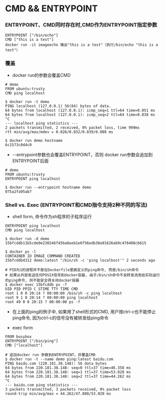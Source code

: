 # CMD && ENTRYPOINT
### ENTRYPOINT、CMD同时存在时,CMD作为ENTRYPOINT指定参数
```
ENTRYPOINT ["/bin/echo"] 
CMD ["this is a test"]
docker run -it imageecho 输出"this is a test"（执行/bin/echo "this is a test"）
```

### 覆盖
* docker run的参数会覆盖CMD
```
# demo
FROM ubuntu:trusty
CMD ping localhost
```
```
$ docker run -t demo
PING localhost (127.0.0.1) 56(84) bytes of data.
64 bytes from localhost (127.0.0.1): icmp_seq=1 ttl=64 time=0.051 ms
64 bytes from localhost (127.0.0.1): icmp_seq=2 ttl=64 time=0.038 ms
^C
--- localhost ping statistics ---
2 packets transmitted, 2 received, 0% packet loss, time 999ms
rtt min/avg/max/mdev = 0.026/0.032/0.039/0.008 ms
```
```
$ docker run demo hostname
6c1573c0d4c0

```
* --entrypoint参数也会覆盖ENTRYPOINT，否则 docker run参数会追加到ENTRYPOINT后面
```
# demo
FROM ubuntu:trusty
ENTRYPOINT ping localhost
```
```
$ docker run --entrypoint hostname demo
075a2fa95ab7
```

### Shell vs. Exec (ENTRYPOINT和CMD指令支持2种不同的写法)
* shell form, 命令作为sh程序的子程序运行
```
ENTRYPOINT ping localhost
CMD ping localhost
```
```
$ docker run -d demo
15bfcddb11b5cde0e230246f45ba6eeb1e6f56edb38a91626ab9c478408cb615

$ docker ps -l
CONTAINER ID IMAGE COMMAND CREATED
15bfcddb4312 demo:latest "/bin/sh -c 'ping localhost'" 2 seconds ago 

# PID为1的进程并不是在Dockerfile里面定义的ping命令, 而是/bin/sh命令
# 如果从外部发送任何POSIX信号到docker容器, 由于/bin/sh命令不会转发消息给实际运行的ping命令, 则不能安全得关闭docker容器
$ docker exec 15bfcddb ps -f
UID PID PPID C STIME TTY TIME CMD
root 1 0 0 20:14 ? 00:00:00 /bin/sh -c ping localhost
root 9 1 0 20:14 ? 00:00:00 ping localhost
root 49 0 0 20:15 ? 00:00:00 ps -f
```
* 在上面的ping的例子中, 如果用了shell形式的CMD, 用户按ctrl-c也不能停止ping命令, 因为ctrl-c的信号没有被转发给ping命令


* exec form
```
FROM busybox
ENTRYPOINT ["/bin/ping"]
CMD ["localhost"]
```
```
# 追加docker run 参数到ENTRYPOINT，并覆盖CMD
$ docker run -t --name demo ping:latest baidu.com
PING baidu.com (220.181.38.148): 56 data bytes
64 bytes from 220.181.38.148: seq=0 ttl=37 time=46.358 ms
64 bytes from 220.181.38.148: seq=1 ttl=37 time=53.020 ms
64 bytes from 220.181.38.148: seq=2 ttl=37 time=44.262 ms
^C
--- baidu.com ping statistics ---
3 packets transmitted, 3 packets received, 0% packet loss
round-trip min/avg/max = 44.262/47.880/53.020 ms
```